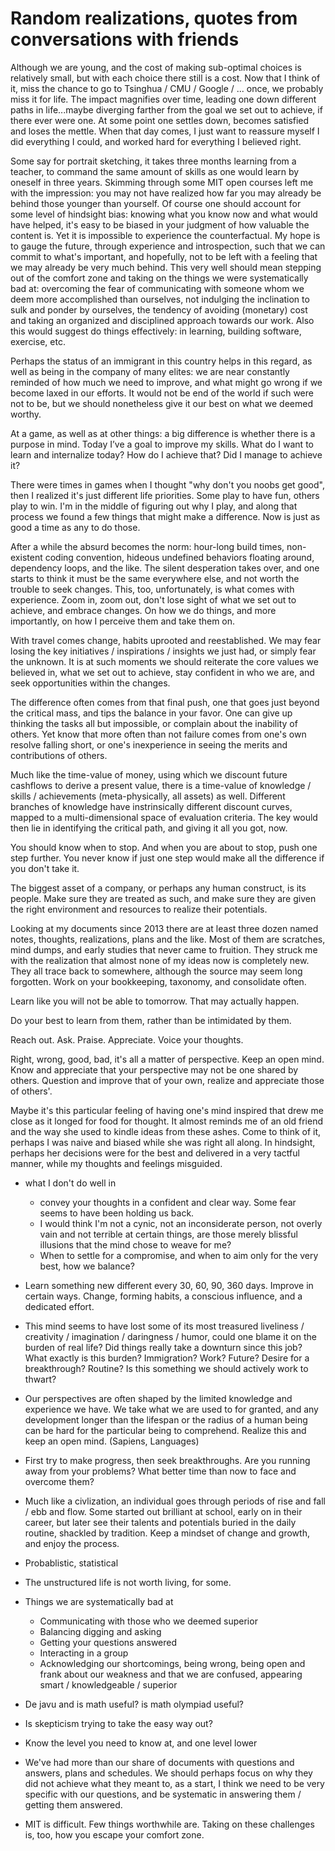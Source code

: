 # Random realizations, quotes from conversations with friends

Although we are young, and the cost of making sub-optimal choices is relatively small, but with each choice there still is a cost.
Now that I think of it, miss the chance to go to Tsinghua / CMU / Google / ... once, we probably miss it for life.
The impact magnifies over time, leading one down different paths in life...maybe diverging farther from the goal we set out to achieve, if there ever were one.
At some point one settles down, becomes satisfied and loses the mettle.
When that day comes, I just want to reassure myself I did everything I could, and worked hard for everything I believed right.

Some say for portrait sketching, it takes three months learning from a teacher, to command the same amount of skills as one would learn by oneself in three years.
Skimming through some MIT open courses left me with the impression: you may not have realized how far you may already be behind those younger than yourself.
Of course one should account for some level of hindsight bias: knowing what you know now and what would have helped, it's easy to be biased in your judgment of how valuable the content is.
Yet it is impossible to experience the counterfactual.
My hope is to gauge the future, through experience and introspection, such that we can commit to what's important, and hopefully, not to be left with a feeling that we may already be very much behind.
This very well should mean stepping out of the comfort zone and taking on the things we were systematically bad at: overcoming the fear of communicating with someone whom we deem more accomplished than ourselves, not indulging the inclination to sulk and ponder by ourselves, the tendency of avoiding (monetary) cost and taking an organized and disciplined approach towards our work.
Also this would suggest do things effectively: in learning, building software, exercise, etc.

Perhaps the status of an immigrant in this country helps in this regard, as well as being in the company of many elites: we are near constantly reminded of how much we need to improve, and what might go wrong if we become laxed in our efforts.
It would not be end of the world if such were not to be, but we should nonetheless give it our best on what we deemed worthy.

At a game, as well as at other things: a big difference is whether there is a purpose in mind.
Today I’ve a goal to improve my skills.
What do I want to learn and internalize today? How do I achieve that? Did I manage to achieve it?

There were times in games when I thought "why don't you noobs get good", then I realized it's just different life priorities.
Some play to have fun, others play to win.
I'm in the middle of figuring out why I play, and along that process we found a few things that might make a difference.
Now is just as good a time as any to do those.

After a while the absurd becomes the norm: hour-long build times, non-existent coding convention, hideous undefined behaviors floating around, dependency loops, and the like.
The silent desperation takes over, and one starts to think it must be the same everywhere else, and not worth the trouble to seek changes.
This, too, unfortunately, is what comes with experience.
Zoom in, zoom out, don't lose sight of what we set out to achieve, and embrace changes.
On how we do things, and more importantly, on how I perceive them and take them on.

With travel comes change, habits uprooted and reestablished.
We may fear losing the key initiatives / inspirations / insights we just had, or simply fear the unknown.
It is at such moments we should reiterate the core values we believed in, what we set out to achieve, stay confident in who we are, and seek opportunities within the changes.

The difference often comes from that final push, one that goes just beyond the critical mass, and tips the balance in your favor.
One can give up thinking the tasks all but impossible, or complain about the inability of others.
Yet know that more often than not failure comes from one's own resolve falling short, or one's inexperience in seeing the merits and contributions of others.

Much like the time-value of money, using which we discount future cashflows to derive a present value, there is a time-value of knowledge / skills / achievements (meta-physically, all assets) as well.
Different branches of knowledge have instrinsically different discount curves, mapped to a multi-dimensional space of evaluation criteria.
The key would then lie in identifying the critical path, and giving it all you got, now.

You should know when to stop. And when you are about to stop, push one step further.
You never know if just one step would make all the difference if you don't take it.

The biggest asset of a company, or perhaps any human construct, is its people.
Make sure they are treated as such, and make sure they are given the right environment and resources to realize their potentials.

Looking at my documents since 2013 there are at least three dozen named notes, thoughts, realizations, plans and the like.
Most of them are scratches, mind dumps, and early studies that never came to fruition.
They struck me with the realization that almost none of my ideas now is completely new.
They all trace back to somewhere, although the source may seem long forgotten.
Work on your bookkeeping, taxonomy, and consolidate often.

Learn like you will not be able to tomorrow.
That may actually happen.

Do your best to learn from them, rather than be intimidated by them.

Reach out. Ask. Praise. Appreciate. Voice your thoughts.

Right, wrong, good, bad, it's all a matter of perspective.
Keep an open mind. Know and appreciate that your perspective may not be one shared by others.
Question and improve that of your own, realize and appreciate those of others'.


Maybe it's this particular feeling of having one's mind inspired that drew me close as it longed for food for thought. It almost reminds me of an old friend and the way she used to kindle ideas from these ashes.
Come to think of it, perhaps I was naive and biased while she was right all along. In hindsight, perhaps her decisions were for the best and delivered in a very tactful manner, while my thoughts and feelings misguided.

* what I don't do well in
  * convey your thoughts in a confident and clear way. Some fear seems to have been holding us back.
  * I would think I'm not a cynic, not an inconsiderate person, not overly vain and not terrible at certain things, are those merely blissful illusions that the mind chose to weave for me?
  * When to settle for a compromise, and when to aim only for the very best, how we balance?

* Learn something new different every 30, 60, 90, 360 days. Improve in certain ways. Change, forming habits, a conscious influence, and a dedicated effort.

* This mind seems to have lost some of its most treasured liveliness / creativity / imagination / daringness / humor, could one blame it on the burden of real life? Did things really take a downturn since this job? What exactly is this burden? Immigration? Work? Future? Desire for a breakthrough? Routine? Is this something we should actively work to thwart?

* Our perspectives are often shaped by the limited knowledge and experience we have. We take what we are used to for granted, and any development longer than the lifespan or the radius of a human being can be hard for the particular being to comprehend. Realize this and keep an open mind. (Sapiens, Languages)

* First try to make progress, then seek breakthroughs. Are you running away from your problems? What better time than now to face and overcome them?

* Much like a civlization, an individual goes through periods of rise and fall / ebb and flow. Some started out brilliant at school, early on in their career, but later see their talents and potentials buried in the daily routine, shackled by tradition. Keep a mindset of change and growth, and enjoy the process.

* Probablistic, statistical

* The unstructured life is not worth living, for some.

* Things we are systematically bad at
  * Communicating with those who we deemed superior
  * Balancing digging and asking
  * Getting your questions answered
  * Interacting in a group
  * Acknowledging our shortcomings, being wrong, being open and frank about our weakness and that we are confused, appearing smart / knowledgeable / superior

* De javu and is math useful? is math olympiad useful?

* Is skepticism trying to take the easy way out?

* Know the level you need to know at, and one level lower

* We've had more than our share of documents with questions and answers, plans and schedules. We should perhaps focus on why they did not achieve what they meant to, as a start, I think we need to be very specific with our questions, and be systematic in answering them / getting them answered.

* MIT is difficult. Few things worthwhile are. Taking on these challenges is, too, how you escape your comfort zone.
